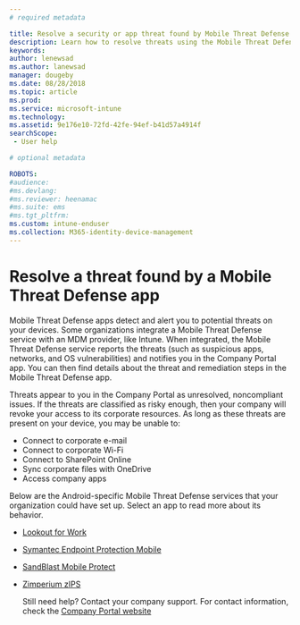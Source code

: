 ```yaml
---
# required metadata

title: Resolve a security or app threat found by Mobile Threat Defense apps for Android devices
description: Learn how to resolve threats using the Mobile Threat Defense apps for Android devices.
keywords:
author: lenewsad
ms.author: lanewsad
manager: dougeby
ms.date: 08/28/2018
ms.topic: article
ms.prod:
ms.service: microsoft-intune
ms.technology:
ms.assetid: 9e176e10-72fd-42fe-94ef-b41d57a4914f
searchScope:
 - User help

# optional metadata

ROBOTS:  
#audience:
#ms.devlang:
#ms.reviewer: heenamac
#ms.suite: ems
#ms.tgt_pltfrm:
ms.custom: intune-enduser
ms.collection: M365-identity-device-management
---
```


# Resolve a threat found by a Mobile Threat Defense app

Mobile Threat Defense apps detect and alert you to potential threats on your devices. Some organizations integrate a Mobile Threat Defense service with an MDM provider, like Intune. When integrated, the Mobile Threat Defense service reports the threats (such as suspicious apps, networks, and OS vulnerabilities) and notifies you in the Company Portal app. You can then find details about the threat and remediation steps in the Mobile Threat Defense app.

Threats appear to you in the Company Portal as unresolved, noncompliant issues. If the threats are classified as risky enough, then your company will revoke your access to its corporate resources. As long as these threats are present on your device, you may be unable to:  

* Connect to corporate e-mail
* Connect to corporate Wi-Fi
* Connect to SharePoint Online
* Sync corporate files with OneDrive
* Access company apps

Below are the Android-specific Mobile Threat Defense services that your organization could have set up. Select an app to read more about its behavior.  

* [Lookout for Work](you-need-to-resolve-a-threat-found-by-lookout-for-work-android.md)
* [Symantec Endpoint Protection Mobile](you-need-to-resolve-a-threat-found-by-skycure-android.md)
* [SandBlast Mobile Protect](you-need-to-resolve-a-threat-found-by-checkpoint-android.md)
* [Zimperium zIPS](you-need-to-resolve-a-threat-found-by-zips-android.md)  

  Still need help? Contact your company support. For contact information, check the [Company Portal website](https://go.microsoft.com/fwlink/?linkid=2010980)  
